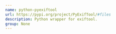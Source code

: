 ```yaml
---
name: python-pyexiftool
url: https://pypi.org/project/PyExifTool/#files
description: Python wrapper for exiftool.
group: None
---
```


